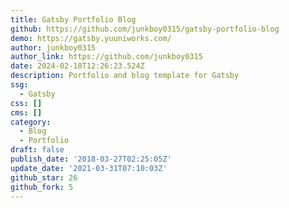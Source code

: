 ```yaml
---
title: Gatsby Portfolio Blog
github: https://github.com/junkboy0315/gatsby-portfolio-blog
demo: https://gatsby.yuuniworks.com/
author: junkboy0315
author_link: https://github.com/junkboy0315
date: 2024-02-18T12:26:23.524Z
description: Portfolio and blog template for Gatsby
ssg:
  - Gatsby
css: []
cms: []
category:
  - Blog
  - Portfolio
draft: false
publish_date: '2018-03-27T02:25:05Z'
update_date: '2021-03-31T07:10:03Z'
github_star: 26
github_fork: 5
---
```

